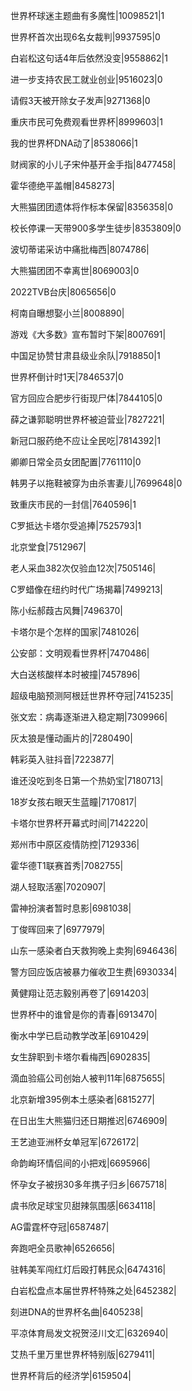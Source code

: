世界杯球迷主题曲有多魔性|10098521|1

世界杯首次出现6名女裁判|9937595|0

白岩松这句话4年后依然没变|9558862|1

进一步支持农民工就业创业|9516023|0

请假3天被开除女子发声|9271368|0

重庆市民可免费观看世界杯|8999603|1

我的世界杯DNA动了|8538066|1

财阀家的小儿子宋仲基开金手指|8477458|

霍华德绝平盖帽|8458273|

大熊猫团团遗体将作标本保留|8356358|0

校长停课一天带900多学生徒步|8353809|0

波切蒂诺采访中痛批梅西|8074786|

大熊猫团团不幸离世|8069003|0

2022TVB台庆|8065656|0

柯南自曝想娶小兰|8008890|

游戏《大多数》宣布暂时下架|8007691|

中国足协赞甘肃县级业余队|7918850|1

世界杯倒计时1天|7846537|0

官方回应合肥步行街现尸体|7844105|0

薛之谦郭聪明世界杯被迫营业|7827221|

新冠口服药绝不应让全民吃|7814392|1

卿卿日常全员女团配置|7761110|0

韩男子以拖鞋被穿为由杀害妻儿|7699648|0

致重庆市民的一封信|7640596|1

C罗抵达卡塔尔受追捧|7525793|1

北京堂食|7512967|

老人采血382次仅验血12次|7505146|

C罗蜡像在纽约时代广场揭幕|7499213|

陈小纭郝葭古风舞|7496370|

卡塔尔是个怎样的国家|7481026|

公安部：文明观看世界杯|7470486|

大白送核酸样本时被撞|7457896|

超级电脑预测阿根廷世界杯夺冠|7415235|

张文宏：病毒逐渐进入稳定期|7309966|

灰太狼是懂动画片的|7280490|

韩彩英入驻抖音|7223877|

谁还没吃到冬日第一个热奶宝|7180713|

18岁女孩右眼天生蓝瞳|7170817|

卡塔尔世界杯开幕式时间|7142220|

郑州市中原区疫情防控|7129336|

霍华德T1联赛首秀|7082755|

湖人轻取活塞|7020907|

雷神扮演者暂时息影|6981038|

丁俊晖回来了|6977979|

山东一感染者白天救狗晚上卖狗|6946436|

警方回应饭店被暴力催收卫生费|6930334|

黄健翔让范志毅别再卷了|6914203|

世界杯中的谁曾是你的青春|6913470|

衡水中学已启动教学改革|6910429|

女生辞职到卡塔尔看梅西|6902835|

滴血验癌公司创始人被判11年|6875655|

北京新增395例本土感染者|6815277|

在日出生大熊猫归还日期推迟|6746909|

王艺迪亚洲杯女单冠军|6726172|

命韵峋环情侣间的小把戏|6695966|

怀孕女子被拐30多年携子归乡|6675718|

虞书欣足球宝贝甜辣氛围感|6634118|

AG雷霆杯夺冠|6587487|

奔跑吧全员歌神|6526656|

驻韩美军闯红灯后殴打韩民众|6474316|

白岩松盘点本届世界杯特殊之处|6452382|

刻进DNA的世界杯名曲|6405238|

平凉体育局发文祝贺泾川文汇|6326940|

艾热千里万里世界杯特别版|6279411|

世界杯背后的经济学|6159504|


